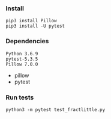 ### Install

```
pip3 install Pillow
pip3 install -U pytest
```

### Dependencies

```
Python 3.6.9
pytest-5.3.5
Pillow 7.0.0
```

- pillow
- pytest

### Run tests

```
python3 -m pytest test_fractlittle.py 
```